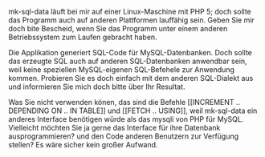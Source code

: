 mk-sql-data läuft bei mir auf einer Linux-Maschine mit PHP 5; doch sollte das Programm auch auf anderen Plattformen lauffähig sein. Geben Sie mir doch bite Bescheid, wenn Sie das Programm unter einem anderen Betriebssystem zum Laufen gebracht haben.

Die Applikation generiert SQL-Code für MySQL-Datenbanken. Doch sollte das erzeugte SQL auch auf anderen SQL-Datenbanken anwendbar sein, weil keine speziellen MySQL-eigenen SQL-Befehele zur Anwendung kommen. Probieren Sie es doch einfach mit dem anderen SQL-Dialekt aus und informieren Sie mich doch bitte über Ihr Resultat.

Was Sie nicht verwenden könen, das sind die Befehle [[INCREMENT .. DEPENDING ON .. IN TABLE]] und [[FETCH .. USING]], weil mk-sql-data ein anderes Interface benötigen würde als das mysqli von PHP für MySQL. Vielleicht möchten Sie ja gerne das Interface für ihre Datenbank ausprogrammieren? und den Code anderen Benutzern zur Verfügung stellen? Es wäre sicher kein großer Aufwand. 
